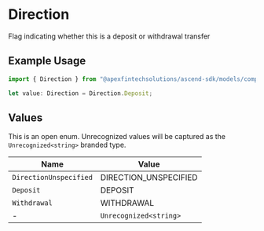 # Direction

Flag indicating whether this is a deposit or withdrawal transfer

## Example Usage

```typescript
import { Direction } from "@apexfintechsolutions/ascend-sdk/models/components";

let value: Direction = Direction.Deposit;
```

## Values

This is an open enum. Unrecognized values will be captured as the `Unrecognized<string>` branded type.

| Name                   | Value                  |
| ---------------------- | ---------------------- |
| `DirectionUnspecified` | DIRECTION_UNSPECIFIED  |
| `Deposit`              | DEPOSIT                |
| `Withdrawal`           | WITHDRAWAL             |
| -                      | `Unrecognized<string>` |